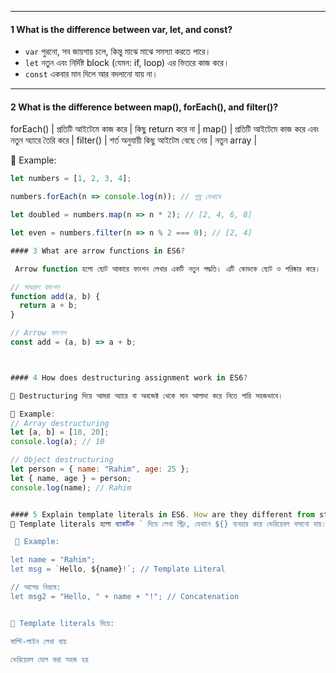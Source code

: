 
---
#### 1 What is the difference between var, let, and const?
- `var` পুরনো, সব জায়গায় চলে, কিন্তু মাঝে মাঝে সমস্যা করতে পারে।
- `let` নতুন এবং নির্দিষ্ট block (যেমন: if, loop) এর ভিতরে কাজ করে।  
- `const` একবার মান দিলে আর বদলানো যায় না।

---

#### 2 What is the difference between map(), forEach(), and filter()? 

forEach() | প্রতিটি আইটেমে কাজ করে | কিছু return করে না |
 map() | প্রতিটি আইটেমে কাজ করে এবং নতুন অ্যারে তৈরি করে | 
filter() | শর্ত অনুযায়ী কিছু আইটেম বেছে নেয় | নতুন array |

🔹 Example:

```js
let numbers = [1, 2, 3, 4];

numbers.forEach(n => console.log(n)); // শুধু দেখাবে

let doubled = numbers.map(n => n * 2); // [2, 4, 6, 8]

let even = numbers.filter(n => n % 2 === 0); // [2, 4]

#### 3 What are arrow functions in ES6?

 Arrow function হলো ছোট আকারে ফাংশন লেখার একটি নতুন পদ্ধতি। এটি কোডকে ছোট ও পরিষ্কার করে।

// সাধারণ ফাংশন
function add(a, b) {
  return a + b;
}

// Arrow ফাংশন
const add = (a, b) => a + b;



#### 4 How does destructuring assignment work in ES6?

🔹 Destructuring দিয়ে আমরা অ্যারে বা অবজেক্ট থেকে মান আলাদা করে নিতে পারি সহজভাবে।

🔹 Example:
// Array destructuring
let [a, b] = [10, 20];
console.log(a); // 10

// Object destructuring
let person = { name: "Rahim", age: 25 };
let { name, age } = person;
console.log(name); // Rahim


#### 5 Explain template literals in ES6. How are they different from string concatenation? -->
🔹 Template literals হলো ব্যাকটিক ` দিয়ে লেখা স্ট্রিং, যেখানে ${} ব্যবহার করে ভেরিয়েবল বসানো যায়।

 🔹 Example:

let name = "Rahim";
let msg = `Hello, ${name}!`; // Template Literal

// আগের নিয়মে:
let msg2 = "Hello, " + name + "!"; // Concatenation


🔹 Template literals দিয়ে:

মাল্টি-লাইন লেখা যায়

ভেরিয়েবল যোগ করা সহজ হয়